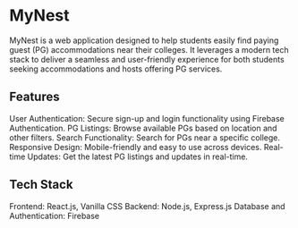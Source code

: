 # MyNest

MyNest is a web application designed to help students easily find paying guest (PG) accommodations near their colleges. It leverages a modern tech stack to deliver a seamless and user-friendly experience for both students seeking accommodations and hosts offering PG services.

## Features

User Authentication: Secure sign-up and login functionality using Firebase Authentication.
PG Listings: Browse available PGs based on location and other filters.
Search Functionality: Search for PGs near a specific college.
Responsive Design: Mobile-friendly and easy to use across devices.
Real-time Updates: Get the latest PG listings and updates in real-time.

## Tech Stack
Frontend: React.js, Vanilla CSS
Backend: Node.js, Express.js
Database and Authentication: Firebase




